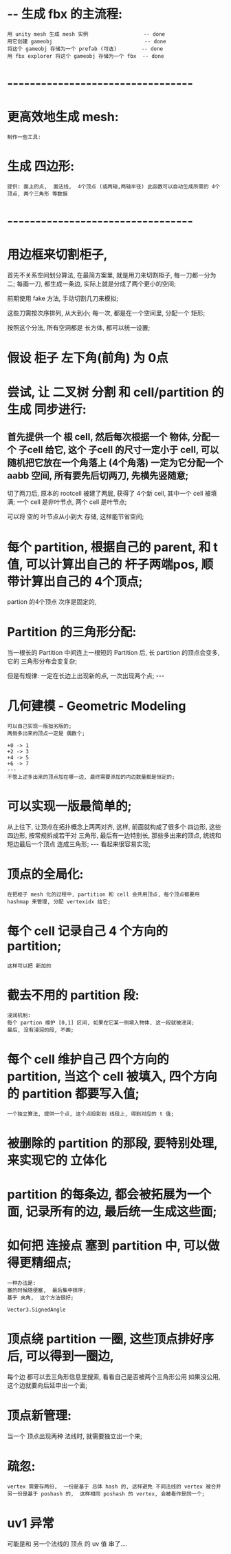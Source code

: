 
# -- 生成 fbx 的主流程:
    用 unity mesh 生成 mesh 实例                  -- done
    用它创建 gameobj                              -- done
    将这个 gameobj 存储为一个 prefab (可选)        -- done
    用 fbx explorer 将这个 gameobj 存储为一个 fbx  -- done


# ---------------------------------
#  更高效地生成 mesh:
    制作一些工具:
    

# 生成 四边形:
    提供: 面上的点,  面法线,  4个顶点 (或两轴,两轴半径) 此函数可以自动生成所需的 4个顶点, 两个三角形 等数据




# ---------------------------------
#  用边框来切割柜子, 
首先不关系空间划分算法, 在最简方案里, 就是用刀来切割柜子, 每一刀都一分为二;
每画一刀, 都生成一条边, 实际上就是分成了两个更小的空间;

前期使用 fake 方法, 手动切割几刀来模拟;

这些刀需按次序排列, 从大到小;
每一次, 都是在一个空间里, 分配一个 矩形;

按照这个分法, 所有空洞都是 长方体, 都可以统一设置;


# 假设 柜子 左下角(前角) 为 0点


# 尝试, 让 二叉树 分割 和 cell/partition 的生成 同步进行:
首先提供一个 根 cell, 然后每次根据一个 物体, 分配一个 子cell 给它,
这个 子cell 的尺寸一定小于 cell, 可以随机把它放在一个角落上 (4个角落) 
一定为它分配一个 aabb 空间, 所有要先后切两刀, 先横先竖随意;
---
切了两刀后, 原本的 rootcell 被建了两层, 获得了 4个新 cell, 其中一个 cell 被填满; 一个 cell 是非叶节点, 两个 cell 是叶节点;

可以将 空的 叶节点从小到大 存储, 这样能节省空间;


# 每个 partition, 根据自己的 parent, 和 t 值, 可以计算出自己的 杆子两端pos, 顺带计算出自己的 4个顶点;
partion 的4个顶点 次序是固定的, 



# Partition 的三角形分配:
当一根长的 Partition 中间连上一根短的 Partition 后, 长 partition 的顶点会变多, 它的 三角形分布会变复杂;

但是有规律:
    一定在长边上出现新的点, 一次出现两个点;
    ---

# 几何建模 - Geometric Modeling


    可以自己实现一版拙劣版的;
    两侧多出来的顶点一定是 偶数个;

    +0 -> 1
    +2 -> 3
    +4 -> 5
    +6 -> 7
    ---
    不管上述多出来的顶点加在哪一边, 最终需要添加的内边数量都是恒定的;

#  可以实现一版最简单的;
   从上往下, 让顶点在拓扑概念上两两对齐, 这样, 前面就构成了很多个 四边形,  这些四边形, 按常规拆成若干对 三角形, 
   最后有一边特别长, 那些多出来的顶点, 统统和短边最后一个顶点 连成三角形;
    ---
    看起来很容易实现;


#  顶点的全局化:
    在把柜子 mesh 化的过程中, partition 和 cell 会共用顶点, 每个顶点都要用 hashmap 来管理, 分配 vertexidx 给它;
    
    
# 每个 cell 记录自己 4 个方向的 partition;
    这样可以把 新加的

# 截去不用的 partition 段:
    浸润机制:
    每个 partion 维护 [0,1] 区间, 如果在它某一侧填入物体, 这一段就被浸润;
    最后, 没有浸润的段, 不画;

# 每个 cell 维护自己 四个方向的 partition, 当这个 cell 被填入, 四个方向的 partition 都要写入值;

    一个独立算法, 提供一个点, 这个点投影到 线段上, 得到对应的 t 值;


# 被删除的 partition 的那段, 要特别处理, 来实现它的 立体化

# partition 的每条边, 都会被拓展为一个面, 记录所有的边, 最后统一生成这些面;



# 如何把 连接点 塞到 partition 中, 可以做得更精细点;
    一种办法是: 
    塞的时候随便塞,  最后集中排序;
    基于 夹角,  这个方法很好;

    Vector3.SignedAngle


# 顶点绕 partition 一圈, 这些顶点排好序后, 可以得到一圈边,
每个边 都可以去三角形信息里搜索, 看看自己是否被两个三角形公用
如果没公用,  这个边就要向后延申出一个面;


# 顶点新管理:
当一个 顶点出现两种 法线时,  就需要独立出一个来;


# 疏忽:
    vertex 需要存两份,  一份是基于 总体 hash 的, 这样避免 不同法线的 vertex 被合并
    另一份是基于 poshash 的,  这样相同 poshash 的 vertex, 会被看作是同一个;


    
# uv1 异常
可能是和 另一个法线的 顶点 的 uv 值 串了....







